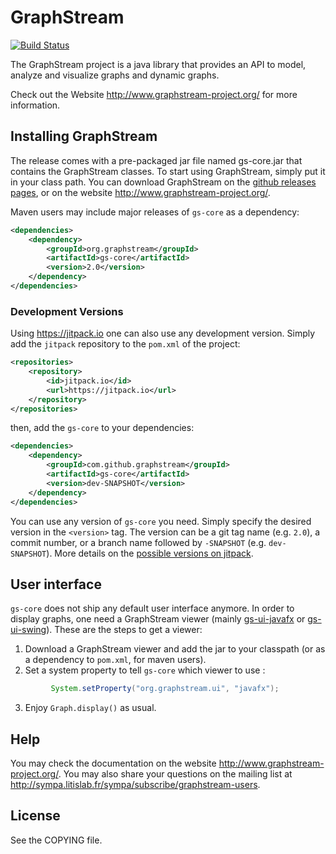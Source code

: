 # GraphStream 


[![Build Status](https://travis-ci.org/graphstream/gs-core.svg?branch=dev)](https://travis-ci.org/graphstream/gs-core)

The GraphStream project is a java library that provides an API to model,
analyze and visualize graphs and dynamic graphs.

Check out the Website <http://www.graphstream-project.org/> for more information.

## Installing GraphStream

The release comes with a pre-packaged jar file named gs-core.jar that contains the GraphStream classes. To start using GraphStream, simply put it in your class path. You can download GraphStream on the [github releases pages](https://github.com/graphstream/gs-core/releases), or on the website <http://www.graphstream-project.org/>.

Maven users may include major releases of `gs-core` as a dependency:

```xml
<dependencies>
    <dependency>
        <groupId>org.graphstream</groupId>
        <artifactId>gs-core</artifactId>
        <version>2.0</version>
    </dependency>
</dependencies>
```

### Development Versions

Using <https://jitpack.io> one can also use any development version. Simply add the `jitpack` repository to the `pom.xml` of the project:

```xml
<repositories>
    <repository>
        <id>jitpack.io</id>
        <url>https://jitpack.io</url>
    </repository>
</repositories>
```

then, add the `gs-core` to your dependencies:

```xml
<dependencies>
    <dependency>
        <groupId>com.github.graphstream</groupId>
        <artifactId>gs-core</artifactId>
        <version>dev-SNAPSHOT</version>
    </dependency>
</dependencies>
```

You can use any version of `gs-core` you need. Simply specify the desired version in the `<version>` tag. The version can be a git tag name (e.g. `2.0`), a commit number, or a branch name followed by `-SNAPSHOT` (e.g. `dev-SNAPSHOT`). More details on the [possible versions on jitpack](https://jitpack.io/#graphstream/gs-core).

## User interface

`gs-core` does not ship any default user interface anymore. In order to display graphs, one need a GraphStream viewer (mainly [gs-ui-javafx](https://github.com/graphstream/gs-ui-javafx) or [gs-ui-swing](https://github.com/graphstream/gs-ui-swing)). These are the steps to get a viewer:

1. Download a GraphStream viewer and add the jar to your classpath (or as a dependency to `pom.xml`, for maven users).
2. Set a system property to tell `gs-core` which viewer to use :
```java
         System.setProperty("org.graphstream.ui", "javafx");
```
3. Enjoy `Graph.display()` as usual.

## Help

You may check the documentation on the website <http://www.graphstream-project.org/>. 
You may also share your questions on the mailing list at <http://sympa.litislab.fr/sympa/subscribe/graphstream-users>.

## License

See the COPYING file.
